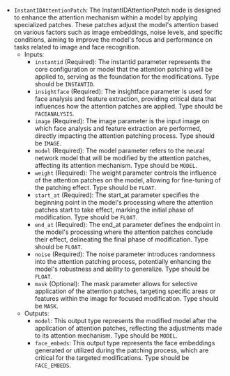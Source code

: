 - `InstantIDAttentionPatch`: The InstantIDAttentionPatch node is designed to enhance the attention mechanism within a model by applying specialized patches. These patches adjust the model's attention based on various factors such as image embeddings, noise levels, and specific conditions, aiming to improve the model's focus and performance on tasks related to image and face recognition.
    - Inputs:
        - `instantid` (Required): The instantid parameter represents the core configuration or model that the attention patching will be applied to, serving as the foundation for the modifications. Type should be `INSTANTID`.
        - `insightface` (Required): The insightface parameter is used for face analysis and feature extraction, providing critical data that influences how the attention patches are applied. Type should be `FACEANALYSIS`.
        - `image` (Required): The image parameter is the input image on which face analysis and feature extraction are performed, directly impacting the attention patching process. Type should be `IMAGE`.
        - `model` (Required): The model parameter refers to the neural network model that will be modified by the attention patches, affecting its attention mechanism. Type should be `MODEL`.
        - `weight` (Required): The weight parameter controls the influence of the attention patches on the model, allowing for fine-tuning of the patching effect. Type should be `FLOAT`.
        - `start_at` (Required): The start_at parameter specifies the beginning point in the model's processing where the attention patches start to take effect, marking the initial phase of modification. Type should be `FLOAT`.
        - `end_at` (Required): The end_at parameter defines the endpoint in the model's processing where the attention patches conclude their effect, delineating the final phase of modification. Type should be `FLOAT`.
        - `noise` (Required): The noise parameter introduces randomness into the attention patching process, potentially enhancing the model's robustness and ability to generalize. Type should be `FLOAT`.
        - `mask` (Optional): The mask parameter allows for selective application of the attention patches, targeting specific areas or features within the image for focused modification. Type should be `MASK`.
    - Outputs:
        - `model`: This output type represents the modified model after the application of attention patches, reflecting the adjustments made to its attention mechanism. Type should be `MODEL`.
        - `face_embeds`: This output type represents the face embeddings generated or utilized during the patching process, which are critical for the targeted modifications. Type should be `FACE_EMBEDS`.
